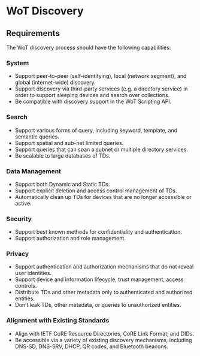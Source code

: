 # WoT Discovery 

## Requirements

The WoT discovery process should have the following capabilities:

### System
* Support peer-to-peer (self-identifying), local (network segment),
  and global (internet-wide) discovery.
* Support discovery via third-party services (e.g. a directory service)
  in order to support sleeping devices and search over collections.
* Be compatible with discovery support in the WoT Scripting API.

### Search
* Support various forms of query, including keyword, template, 
  and semantic queries.
* Support spatial and sub-net limited queries.
* Support queries that can span a subnet or multiple directory services.
* Be scalable to large databases of TDs.

### Data Management
* Support both Dynamic and Static TDs.
* Support explicit deletion and access control management of TDs.
* Automatically clean up TDs for devices that are no longer accessible or active.

### Security
* Support best known methods for confidentiality and authentication.
* Support authorization and role management.

### Privacy
* Support authentication and authorization mechanisms that do not reveal user identities.
* Support device and information lifecycle, trust management, access controls.
* Distribute TDs and other metadata only to authenticated and authorized entities.
* Don’t leak TDs, other metadata, or queries to unauthorized entities.

### Alignment with Existing Standards
* Align with IETF CoRE Resource Directories, CoRE Link Format, and DIDs.
* Be accessible via a variety of existing discovery mechanisms,
  including DNS-SD, DNS-SRV, DHCP, QR codes, and Bluetooth beacons.
